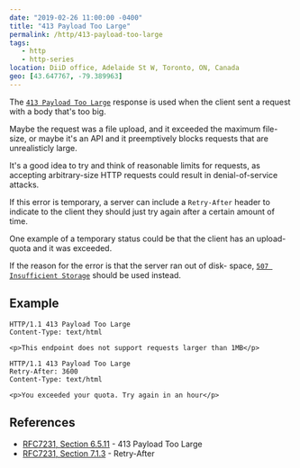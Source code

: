```yaml
---
date: "2019-02-26 11:00:00 -0400"
title: "413 Payload Too Large"
permalink: /http/413-payload-too-large
tags:
   - http
   - http-series
location: DiiD office, Adelaide St W, Toronto, ON, Canada
geo: [43.647767, -79.389963]
---
```


The [`413 Payload Too Large`][1] response is used when the client sent a
request with a body that's too big.

Maybe the request was a file upload, and it exceeded the maximum file-size, or
maybe it's an API and it preemptively blocks requests that are unrealisticly
large.

It's a good idea to try and think of reasonable limits for requests, as
accepting arbitrary-size HTTP requests could result in denial-of-service
attacks.

If this error is temporary, a server can include a `Retry-After` header to
indicate to the client they should just try again after a certain amount
of time.

One example of a temporary status could be that the client has an upload-quota
and it was exceeded.

If the reason for the error is that the server ran out of disk- space,
[`507 Insufficient Storage`][2] should be used instead.

Example
-------

```http
HTTP/1.1 413 Payload Too Large
Content-Type: text/html

<p>This endpoint does not support requests larger than 1MB</p>
```

```http
HTTP/1.1 413 Payload Too Large
Retry-After: 3600
Content-Type: text/html

<p>You exceeded your quota. Try again in an hour</p>
```

References
----------

* [RFC7231, Section 6.5.11][1] - 413 Payload Too Large
* [RFC7231, Section 7.1.3][3] - Retry-After

[1]: https://tools.ietf.org/html/rfc7231#section-6.5.11 "413 Payload Too Large"
[2]: /http/507-insufficient-storage "507 Insufficient Storage"
[3]: https://tools.ietf.org/html/rfc7231#section-7.1.3 "Retry-After"
